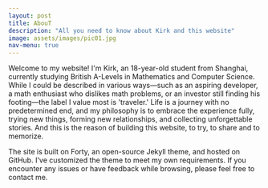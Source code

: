 ```yaml
---
layout: post
title: AbouT
description: "All you need to know about Kirk and this website"
image: assets/images/pic01.jpg
nav-menu: true
---
```


Welcome to my website! I'm Kirk, an 18-year-old student from Shanghai, currently studying British A-Levels in Mathematics and Computer Science. While I could be described in various ways—such as an aspiring developer, a math enthusiast who dislikes math problems, or an investor still finding his footing—the label I value most is 'traveler.' Life is a journey with no predetermined end, and my philosophy is to embrace the experience fully, trying new things, forming new relationships, and collecting unforgettable stories. And this is the reason of building this website, to try, to share and to memorize.

The site is built on Forty, an open-source Jekyll theme, and hosted on GitHub. I've customized the theme to meet my own requirements. If you encounter any issues or have feedback while browsing, please feel free to contact me.


